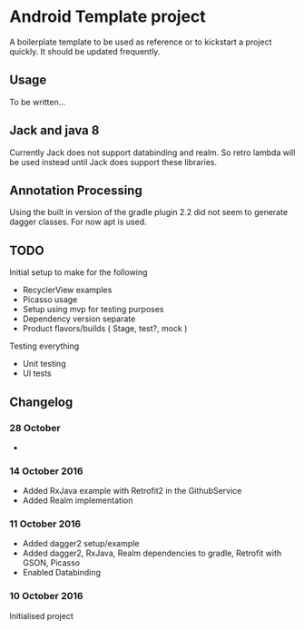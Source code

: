 # Android Template project

A boilerplate template to be used as reference or to kickstart a project quickly. It should be updated frequently.

## Usage

To be written...

## Jack and java 8

Currently Jack does not support databinding and realm. So retro lambda will be used instead until Jack does support these libraries.

## Annotation Processing

Using the built in version of the gradle plugin 2.2 did not seem to generate dagger classes. For now apt is used.

## TODO

Initial setup to make for the following
* RecyclerView examples
* Picasso usage
* Setup using mvp for testing purposes
* Dependency version separate
* Product flavors/builds ( Stage, test?, mock )

Testing everything
* Unit testing
* UI tests

## Changelog

### 28 October
* 

### 14 October 2016
* Added RxJava example with Retrofit2 in the GithubService
* Added Realm implementation

### 11 October 2016

* Added dagger2 setup/example
* Added dagger2, RxJava, Realm dependencies to gradle, Retrofit with GSON, Picasso
* Enabled Databinding


### 10 October 2016
Initialised project